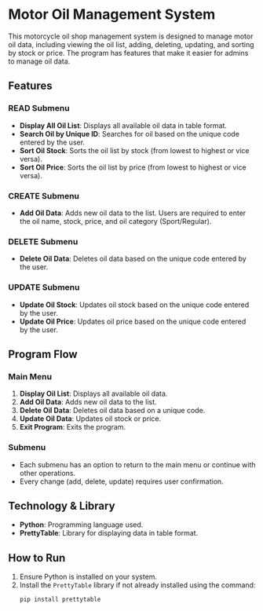 # **Motor Oil Management System**

This motorcycle oil shop management system is designed to manage motor oil data, including viewing the oil list, adding, deleting, updating, and sorting by stock or price. The program has features that make it easier for admins to manage oil data.

## **Features**

### **READ Submenu**
- **Display All Oil List**: Displays all available oil data in table format.
- **Search Oil by Unique ID**: Searches for oil based on the unique code entered by the user.
- **Sort Oil Stock**: Sorts the oil list by stock (from lowest to highest or vice versa).
- **Sort Oil Price**: Sorts the oil list by price (from lowest to highest or vice versa).

### **CREATE Submenu**
- **Add Oil Data**: Adds new oil data to the list. Users are required to enter the oil name, stock, price, and oil category (Sport/Regular).

### **DELETE Submenu**
- **Delete Oil Data**: Deletes oil data based on the unique code entered by the user.

### **UPDATE Submenu**
- **Update Oil Stock**: Updates oil stock based on the unique code entered by the user.
- **Update Oil Price**: Updates oil price based on the unique code entered by the user.

## **Program Flow**

### **Main Menu**
1. **Display Oil List**: Displays all available oil data.
2. **Add Oil Data**: Adds new oil data to the list.
3. **Delete Oil Data**: Deletes oil data based on a unique code.
4. **Update Oil Data**: Updates oil stock or price.
5. **Exit Program**: Exits the program.

### **Submenu**
- Each submenu has an option to return to the main menu or continue with other operations.
- Every change (add, delete, update) requires user confirmation.

## **Technology & Library**

- **Python**: Programming language used.
- **PrettyTable**: Library for displaying data in table format.

## **How to Run**

1. Ensure Python is installed on your system.
2. Install the `PrettyTable` library if not already installed using the command:
   ```bash
   pip install prettytable
   ```

